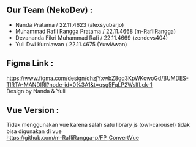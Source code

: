## Our Team (NekoDev) :
- Nanda Pratama / 22.11.4623  (alexsyubarjo)
- Muhammad Rafli Rangga Pratama / 22.11.4668 (m-RafliRangga)
- Devananda Fikri Muhammad Rafi / 22.11.4669 (zendevs404)
- Yuli Dwi Kurniawan / 22.11.4675 (YuwiAwan)

## Figma Link :
https://www.figma.com/design/dhzjYxwbZ8gq3KpWKowoGd/BUMDES-TIRTA-MANDIRI?node-id=0%3A1&t=qsg5FqLP2WslfLck-1 \
Design by Nanda & Yuli

## Vue Version :
Tidak menggunakan vue karena salah satu library js (owl-carousel) tidak bisa digunakan di vue \
https://github.com/m-RafliRangga-p/FP_ConvertVue
